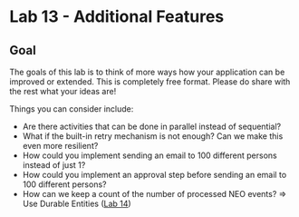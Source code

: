 # Lab 13 -  Additional Features

## Goal

The goals of this lab is to think of more ways how your application can be improved or extended. This is completely free format. Please do share with the rest what your ideas are!

Things you can consider include:

- Are there activities that can be done in parallel instead of sequential?
- What if the built-in retry mechanism is not enough? Can we make this even more resilient?
- How could you implement sending an email to 100 different persons instead of just 1?
- How could you implement an approval step before sending an email to 100 different persons?
- How can we keep a count of the number of processed NEO events? => Use Durable Entities ([Lab 14](14_durable_entities.md))
